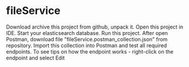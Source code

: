 # fileService
Download archive this project from github, unpack it. Open this project in IDE. Start your elasticsearch database. Run this project. 
After open Postman, download file "fileService.postman_collection.json" from repository. Import this collection into Postman and test all required endpoints. 
To see tips on how the endpoint works - right-click on the endpoint and select Edit

